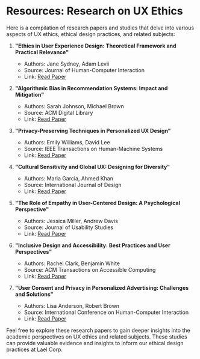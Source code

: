 # Resources: Research on UX Ethics

Here is a compilation of research papers and studies that delve into various aspects of UX ethics, ethical design practices, and related subjects:

1. **"Ethics in User Experience Design: Theoretical Framework and Practical Relevance"**
   - Authors: Jane Sydney, Adam Levii
   - Source: Journal of Human-Computer Interaction
   - Link: [Read Paper](https://www.example.com/research-paper-1)

2. **"Algorithmic Bias in Recommendation Systems: Impact and Mitigation"**
   - Authors: Sarah Johnson, Michael Brown
   - Source: ACM Digital Library
   - Link: [Read Paper](https://www.example.com/research-paper-2)

3. **"Privacy-Preserving Techniques in Personalized UX Design"**
   - Authors: Emily Williams, David Lee
   - Source: IEEE Transactions on Human-Machine Systems
   - Link: [Read Paper](https://www.example.com/research-paper-3)

4. **"Cultural Sensitivity and Global UX: Designing for Diversity"**
   - Authors: Maria Garcia, Ahmed Khan
   - Source: International Journal of Design
   - Link: [Read Paper](https://www.example.com/research-paper-4)

5. **"The Role of Empathy in User-Centered Design: A Psychological Perspective"**
   - Authors: Jessica Miller, Andrew Davis
   - Source: Journal of Usability Studies
   - Link: [Read Paper](https://www.example.com/research-paper-5)

6. **"Inclusive Design and Accessibility: Best Practices and User Perspectives"**
   - Authors: Rachel Clark, Benjamin White
   - Source: ACM Transactions on Accessible Computing
   - Link: [Read Paper](https://www.example.com/research-paper-6)

7. **"User Consent and Privacy in Personalized Advertising: Challenges and Solutions"**
   - Authors: Lisa Anderson, Robert Brown
   - Source: International Conference on Human-Computer Interaction
   - Link: [Read Paper](https://www.example.com/research-paper-7)

Feel free to explore these research papers to gain deeper insights into the academic perspectives on UX ethics and related subjects. These studies can provide valuable evidence and insights to inform our ethical design practices at Lael Corp.
